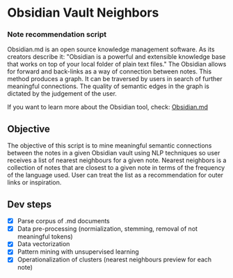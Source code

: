 # Obsidian Vault Neighbors
### Note recommendation script
 
Obsidian.md is an open source knowledge management software. As its creators describe
it: "Obsidian is a powerful and extensible knowledge base that works on top of your 
local folder of plain text files."
The Obsidian allows for forward and back-links as a way of connection between notes.
This method produces a graph. It can be traversed by users in search of further 
meaningful connections. The quality of semantic edges in the graph is dictated by 
the judgement of the user.


If you want to learn more about the Obsidian tool, check: [Obsidian.md](obsidian.md)


## Objective
The objective of this script is to mine meaningful semantic connections between
the notes in a given Obsidian vault using NLP techniques so user receives a list 
of nearest neighbours for a given note. Nearest neighbors is a collection of notes
that are closest to a given note in terms of the frequency of the language used.
User can treat the list as a recommendation for outer links or inspiration. 

## Dev steps
- [x] Parse corpus of .md documents
- [x] Data pre-processing (normialization, stemming, removal of not meaningful
tokens)
- [x] Data vectorization
- [x] Pattern mining with unsupervised learning
- [x] Operationalization of clusters (nearest neighbours preview for each note) 

